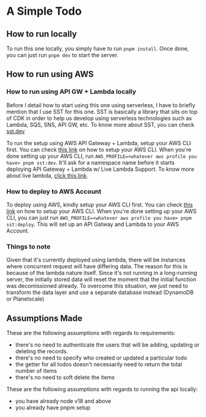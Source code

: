 # A Simple Todo

## How to run locally

To run this one locally, you simply have to run `pnpm install`. Once done, you can just run `pnpm dev` to start the server.

## How to run using AWS

### How to run using API GW + Lambda locally

Before I detail how to start using this one using serverless, I have to briefly mention that I use SST for this one. SST is basically a library that sits on top of CDK in order to help us develop using serverless technologies such as Lambda, SQS, SNS, API GW, etc. To know more about SST, you can check [sst.dev](https://sst.dev/)

To run the setup using AWS API Gateway + Lambda, setup your AWS CLI first. You can check [this link](https://docs.sst.dev/advanced/iam-credentials#loading-from-a-file) on how to setup your AWS CLI. When you're done setting up your AWS CLI, run `AWS_PROFILE=<whatever aws profile you have> pnpm sst:dev`. It'll ask for a namespace name before it starts deploying API Gateway + Lambda w/ Live Lambda Support. To know more about live lambda, [click this link](https://docs.sst.dev/live-lambda-development).

### How to deploy to AWS Account

To deploy using AWS, kindly setup your AWS CLI first. You can check [this link](https://docs.sst.dev/advanced/iam-credentials#loading-from-a-file) on how to setup your AWS CLI. When you're done setting up your AWS CLI, you can just run `AWS_PROFILE=<whatever aws profile you have> pnpm sst:deploy`. This will set up an API Gatway and Lambda to your AWS Account.

### Things to note

Given that it's currently deployed using lambda, there will be instances where concurrent request will have differing data. The reason for this is because of the lambda nature itself. Since it's not running in a long-running server, the initially stored data will reset the moment that the initial function was decomissioned already. To overcome this situation, we just need to transform the data layer and use a separate database instead (DynamoDB or Planetscale)

## Assumptions Made

These are the following assumptions with regards to requirements:

- there's no need to authenticate the users that will be adding, updating or deleting the records.
- there's no need to specify who created or updated a particular todo
- the getter for all todos doesn't necessarily need to return the total number of items
- there's no need to soft delete the items

These are the following assumptions with regards to running the api locally:

- you have already node v18 and above
- you already have pnpm setup

